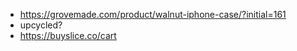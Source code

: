 - https://grovemade.com/product/walnut-iphone-case/?initial=161
- upcycled?
- https://buyslice.co/cart
